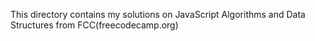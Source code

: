 This directory contains my solutions on JavaScript Algorithms and Data Structures from FCC(freecodecamp.org)

